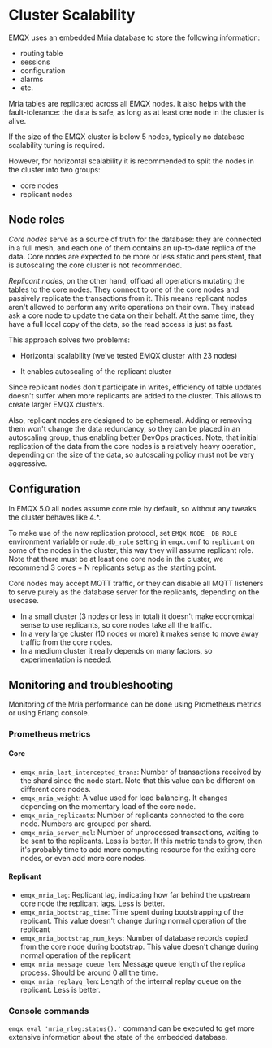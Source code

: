 # Cluster Scalability

EMQX uses an embedded [Mria](https://github.com/emqx/mria) database to store the following information:

- routing table
- sessions
- configuration
- alarms
- etc.

Mria tables are replicated across all EMQX nodes.
It also helps with the fault-tolerance: the data is safe, as long as at least one node in the cluster is alive.

If the size of the EMQX cluster is below 5 nodes, typically no database scalability tuning is required.

However, for horizontal scalability it is recommended to split the nodes in the cluster into two groups:

- core nodes
- replicant nodes

## Node roles

*Core nodes* serve as a source of truth for the database: they are connected in a full mesh, and each one of them contains an up-to-date replica of the data.
Core nodes are expected to be more or less static and persistent, that is autoscaling the core cluster is not recommended.

*Replicant nodes*, on the other hand, offload all operations mutating the tables to the core nodes.
They connect to one of the core nodes and passively replicate the transactions from it.
This means replicant nodes aren't allowed to perform any write operations on their own.
They instead ask a core node to update the data on their behalf.
At the same time, they have a full local copy of the data, so the read access is just as fast.

This approach solves two problems:

- Horizontal scalability (we’ve tested EMQX cluster with 23 nodes)

- It enables autoscaling of the replicant cluster

Since replicant nodes don't participate in writes, efficiency of table updates doesn't suffer when more replicants are added to the cluster.
This allows to create larger EMQX clusters.

Also, replicant nodes are designed to be ephemeral.
Adding or removing them won't change the data redundancy, so they can be placed in an autoscaling group, thus enabling better DevOps practices.
Note, that initial replication of the data from the core nodes is a relatively heavy operation, depending on the size of the data, so autoscaling policy must not be very aggressive.

## Configuration

In EMQX 5.0 all nodes assume core role by default, so without any tweaks the cluster behaves like 4.*.

To make use of the new replication protocol, set `EMQX_NODE__DB_ROLE` environment variable or `node.db_role` setting in `emqx.conf` to `replicant` on some of the nodes in the cluster, this way they will assume replicant role. Note that there must be at least one core node in the cluster, we recommend 3 cores + N replicants setup as the starting point.

Core nodes may accept MQTT traffic, or they can disable all MQTT listeners to serve purely as the database server for the replicants, depending on the usecase.

- In a small cluster (3 nodes or less in total) it doesn't make economical sense to use replicants, so core nodes take all the traffic.
- In a very large cluster (10 nodes or more) it makes sense to move away traffic from the core nodes.
- In a medium cluster it really depends on many factors, so experimentation is needed.

## Monitoring and troubleshooting

Monitoring of the Mria performance can be done using Prometheus metrics or using Erlang console.

### Prometheus metrics
#### Core
- `emqx_mria_last_intercepted_trans`: Number of transactions received by the shard since the node start. Note that this value can be different on different core nodes.
- `emqx_mria_weight`: A value used for load balancing. It changes depending on the momentary load of the core node.
- `emqx_mria_replicants`: Number of replicants connected to the core node. Numbers are grouped per shard.
- `emqx_mria_server_mql`: Number of unprocessed transactions, waiting to be sent to the replicants. Less is better. If this metric tends to grow, then it's probably time to add more computing resource for the exiting core nodes, or even add more core nodes.

#### Replicant
- `emqx_mria_lag`: Replicant lag, indicating how far behind the upstream core node the replicant lags. Less is better.
- `emqx_mria_bootstrap_time`: Time spent during bootstrapping of the replicant. This value doesn't change during normal operation of the replicant
- `emqx_mria_bootstrap_num_keys`: Number of database records copied from the core node during bootstrap. This value doesn't change during normal operation of the replicant
- `emqx_mria_message_queue_len`: Message queue length of the replica process. Should be around 0 all the time.
- `emqx_mria_replayq_len`: Length of the internal replay queue on the replicant. Less is better.

### Console commands

`emqx eval 'mria_rlog:status().'` command can be executed to get more extensive information about the state of the embedded database.
